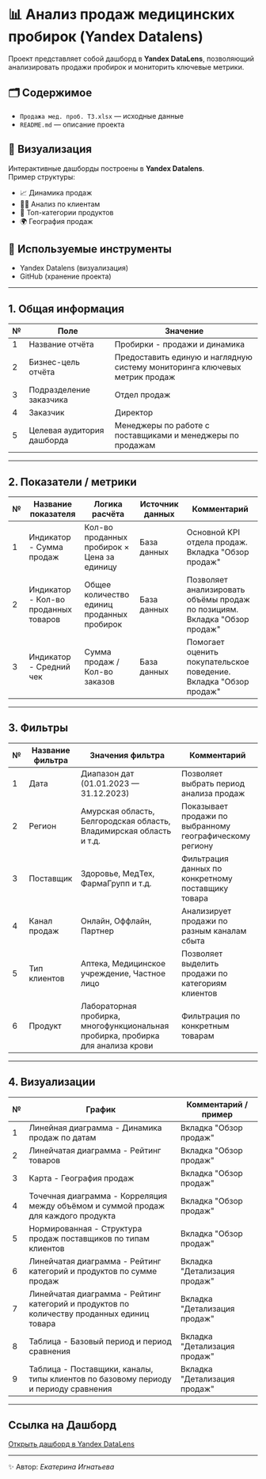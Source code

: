 # 📊 Анализ продаж медицинских пробирок (Yandex Datalens)

Проект представляет собой дашборд в **Yandex DataLens**, позволяющий анализировать продажи пробирок и мониторить ключевые метрики.

## 🗂 Содержимое
- `Продажа мед. проб. ТЗ.xlsx` — исходные данные  
- `README.md` — описание проекта  

## 🚀 Визуализация
Интерактивные дашборды построены в **Yandex Datalens**.  
Пример структуры:
- 📈 Динамика продаж
- 👩‍⚕️ Анализ по клиентам
- 💊 Топ-категории продуктов
- 🌍 География продаж

## 🔧 Используемые инструменты
- Yandex Datalens (визуализация)
- GitHub (хранение проекта)
  
---

## 1. Общая информация

| № | Поле | Значение |
|---|------|----------|
| 1 | Название отчёта | Пробирки - продажи и динамика |
| 2 | Бизнес-цель отчёта | Предоставить единую и наглядную систему мониторинга ключевых метрик продаж |
| 3 | Подразделение заказчика | Отдел продаж |
| 4 | Заказчик | Директор |
| 5 | Целевая аудитория дашборда | Менеджеры по работе с поставщиками и менеджеры по продажам |

---

## 2. Показатели / метрики

| № | Название показателя | Логика расчёта | Источник данных | Комментарий |
|---|------------------|----------------|----------------|------------|
| 1 | Индикатор - Сумма продаж | Кол-во проданных пробирок × Цена за единицу | База данных | Основной KPI отдела продаж. Вкладка "Обзор продаж" |
| 2 | Индикатор - Кол-во проданных товаров | Общее количество единиц проданных пробирок | База данных | Позволяет анализировать объёмы продаж по позициям. Вкладка "Обзор продаж" |
| 3 | Индикатор - Средний чек | Сумма продаж / Кол-во заказов | База данных | Помогает оценить покупательское поведение. Вкладка "Обзор продаж" |

---

## 3. Фильтры

| № | Название фильтра | Значения фильтра | Комментарий |
|---|----------------|----------------|------------|
| 1 | Дата | Диапазон дат (01.01.2023 — 31.12.2023) | Позволяет выбрать период анализа продаж |
| 2 | Регион | Амурская область, Белгородская область, Владимирская область и т.д. | Показывает продажи по выбранному географическому региону |
| 3 | Поставщик | Здоровье, МедТех, ФармаГрупп и т.д. | Фильтрация данных по конкретному поставщику товара |
| 4 | Канал продаж | Онлайн, Оффлайн, Партнер | Анализирует продажи по разным каналам сбыта |
| 5 | Тип клиентов | Аптека, Медицинское учреждение, Частное лицо | Позволяет выделить продажи по категориям клиентов |
| 6 | Продукт | Лабораторная пробирка, многофункциональная пробирка, пробирка для анализа крови | Фильтрация по конкретным товарам |

---

## 4. Визуализации

| № | График | Комментарий / пример |
|---|--------|--------------------|
| 1 | Линейная диаграмма - Динамика продаж по датам | Вкладка "Обзор продаж" |
| 2 | Линейчатая диаграмма - Рейтинг товаров | Вкладка "Обзор продаж" |
| 3 | Карта - География продаж | Вкладка "Обзор продаж" |
| 4 | Точечная диаграмма - Корреляция между объёмом и суммой продаж для каждого продукта | Вкладка "Обзор продаж" |
| 5 | Нормированная - Структура продаж поставщиков по типам клиентов | Вкладка "Обзор продаж" |
| 6 | Линейчатая диаграмма - Рейтинг категорий и продуктов по сумме продаж | Вкладка "Детализация продаж" |
| 7 | Линейчатая диаграмма - Рейтинг категорий и продуктов по количеству проданных единиц товара | Вкладка "Детализация продаж" |
| 8 | Таблица - Базовый период и период сравнения | Вкладка "Детализация продаж" |
| 9 | Таблица - Поставщики, каналы, типы клиентов по базовому периоду и периоду сравнения | Вкладка "Детализация продаж" |

---

## Ссылка на Дашборд

[Открыть дашборд в Yandex DataLens](https://datalens.yandex/azz0phxos1g6v)

---
✨ Автор: _Екатерина Игнатьева_
